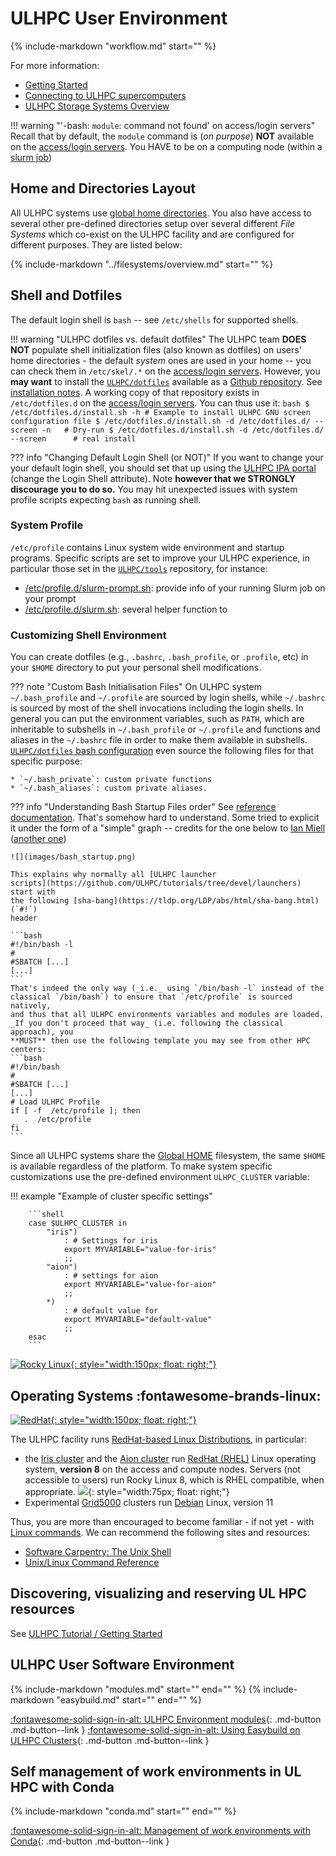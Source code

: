 # ULHPC User Environment

{%
   include-markdown "workflow.md"
   start="<!--intro-start-->"
%}

For more information:

* [Getting Started](../getting-started.md)
* [Connecting to ULHPC supercomputers](../getting-started.md#connecting-to-ulhpc-supercomputers)
* [ULHPC Storage Systems Overview](../filesystems/overview.md)
<!-- * [ULHPC User Software](../software/index.md) -->

!!! warning "'-bash: `module`: command not found' on access/login servers"
    Recall that by default, the `module` command is (_on purpose_) **NOT** available on the [access/login servers](../connect/access.md).
    You HAVE to be on a computing node (within a [slurm job](../slurm/index.md))


## Home and Directories Layout

All ULHPC systems use [global home directories](../filesystems/gpfs.md#global-home-directory-home).
You also have access to several other pre-defined directories setup over several different _File Systems_ which co-exist on the ULHPC facility and are configured for different purposes. They are listed below:

{%
   include-markdown "../filesystems/overview.md"
   start="<!--table-start-->"
%}

## Shell and Dotfiles

The default login shell is `bash` -- see `/etc/shells` for supported shells.

!!! warning "ULHPC dotfiles vs. default dotfiles"
    The ULHPC team **DOES NOT** populate shell initialization files (also known as dotfiles) on users' home directories - the default _system_ ones are used in your home -- you can check them in `/etc/skel/.*` on the [access/login servers](../connect/access.md).
    However, you **may want** to install the [`ULHPC/dotfiles`](https://github.com/ULHPC/dotfiles) available as a [Github repository](https://github.com/ULHPC/dotfiles). See [installation notes](https://github.com/ULHPC/dotfiles#installation).
    A working copy of that repository exists in `/etc/dotfiles.d` on the [access/login servers](../connect/access.md). You can thus use it:
    ```bash
    $ /etc/dotfiles.d/install.sh -h
    # Example to install ULHPC GNU screen configuration file
    $ /etc/dotfiles.d/install.sh -d /etc/dotfiles.d/ --screen -n   # Dry-run
    $ /etc/dotfiles.d/install.sh -d /etc/dotfiles.d/ --screen      # real install
    ```

??? info "Changing Default Login Shell (or NOT)"
    If you want to change your your default login shell, you should set that up using the [ULHPC IPA portal](../connect/ipa.md) (change the Login Shell attribute).
    Note **however that we STRONGLY discourage you to do so.** You may hit unexpected issues with system profile scripts expecting `bash` as running shell.

### System Profile

`/etc/profile` contains Linux system wide environment and startup programs.
Specific scripts are set to improve your ULHPC experience, in particular those set in the [`ULHPC/tools`](https://github.com/ULHPC/tools) repository, for instance:

* [/etc/profile.d/slurm-prompt.sh](https://github.com/ULHPC/tools/blob/master/slurm/profile.d/slurm-prompt.sh): provide info of your running Slurm job on your prompt
* [/etc/profile.d/slurm.sh](https://github.com/ULHPC/tools/blob/master/slurm/profile.d/slurm.sh): several helper function to

### Customizing Shell Environment

You can create dotfiles (e.g., `.bashrc`, `.bash_profile`, or
`.profile`, etc) in your `$HOME` directory to put your personal shell
modifications.

??? note "Custom Bash Initialisation Files"
    On ULHPC system `~/.bash_profile` and `~/.profile` are sourced by login
    shells, while `~/.bashrc` is sourced by most of the shell invocations
    including the login shells. In general you can put the environment
    variables, such as `PATH`, which are inheritable to subshells in
    `~/.bash_profile` or `~/.profile` and functions and aliases in the
    `~/.bashrc` file in order to make them available in subshells.
    [`ULHPC/dotfiles` bash
    configuration](https://github.com/ULHPC/dotfiles/blob/master/bash/.bashrc#L469)
    even source the following files for that specific purpose:

    * `~/.bash_private`: custom private functions
    * `~/.bash_aliases`: custom private aliases.

??? info "Understanding Bash Startup Files order"
    See [reference documentation](https://www.gnu.org/software/bash/manual/html_node/Bash-Startup-Files.html).
    That's somehow hard to understand. Some tried to explicit it under the form
    of a "simple" graph -- credits for the one below to [Ian
    Miell](https://zwischenzugs.com/2019/02/27/bash-startup-explained/)
    ([another one](http://www.solipsys.co.uk/new/BashInitialisationFiles.html))

    ![](images/bash_startup.png)

    This explains why normally all [ULHPC launcher
    scripts](https://github.com/ULHPC/tutorials/tree/devel/launchers) start with
    the following [sha-bang](https://tldp.org/LDP/abs/html/sha-bang.html) (`#!`)
    header

    ```bash
    #!/bin/bash -l
    #
    #SBATCH [...]
    [...]
    ```
    That's indeed the only way (_i.e._ using `/bin/bash -l` instead of the
    classical `/bin/bash`) to ensure that `/etc/profile` is sourced natively,
    and thus that all ULHPC environments variables and modules are loaded.
    _If you don't proceed that way_ (i.e. following the classical approach), you
    **MUST** then use the following template you may see from other HPC centers:
    ```bash
    #!/bin/bash
    #
    #SBATCH [...]
    [...]
    # Load ULHPC Profile
    if [ -f  /etc/profile ]; then
       .  /etc/profile
    fi
    ```

Since all ULHPC systems share the [Global HOME](../filesystems/home.md) filesystem,
the same `$HOME` is available regardless of the platform.
To make system specific customizations use the pre-defined environment
`ULHPC_CLUSTER` variable:

!!! example "Example of cluster specific settings"

        ```shell
        case $ULHPC_CLUSTER in
            "iris")
                : # Settings for iris
                export MYVARIABLE="value-for-iris"
                ;;
            "aion")
                : # settings for aion
                export MYVARIABLE="value-for-aion"
                ;;
            *)
                : # default value for
                export MYVARIABLE="default-value"
                ;;
        esac
        ```

[![Rocky Linux](https://upload.wikimedia.org/wikipedia/commons/thumb/9/9c/Rocky_Linux_wordmark.svg/2560px-Rocky_Linux_wordmark.svg.png){: style="width:150px; float: right;"}](https://rockylinux.org/)

## Operating Systems :fontawesome-brands-linux:

[![RedHat](https://www.redhat.com/cms/managed-files/Logo-redhat-color-375.png){: style="width:150px; float: right;"}](https://www.redhat.com/en/technologies/linux-platforms/enterprise-linux)

The ULHPC facility runs [RedHat-based Linux Distributions](https://en.wikipedia.org/wiki/Red_Hat_Enterprise_Linux_derivatives), in particular:

* the [Iris cluster](../systems/iris/index.md) and the [Aion cluster](../systems/aion/index.md) run [RedHat (RHEL)](https://access.redhat.com/documentation/en-us/red_hat_enterprise_linux/8/) Linux operating system, **version 8** on the access and compute nodes. Servers (not accessible to users) run Rocky Linux 8, which is RHEL compatible, when appropriate.
![](https://www.debian.org/logos/openlogo-100.png){: style="width:75px; float: right;"}
*  Experimental [Grid5000](https://www.grid5000.fr/w/Luxembourg:Hardware) clusters run [Debian](https://www.debian.org/) Linux, version 11

Thus, you are more than encouraged to become familiar - if not yet - with [Linux commands](http://linuxcommand.org/). We can recommend the following sites and resources:

* [Software Carpentry: The Unix Shell](https://swcarpentry.github.io/shell-novice/)
* [Unix/Linux Command Reference](https://files.fosswire.com/2007/08/fwunixref.pdf)


## Discovering, visualizing and reserving UL HPC resources

See [ULHPC Tutorial / Getting Started](https://ulhpc-tutorials.readthedocs.io/en/latest/beginners/#discovering-visualizing-and-reserving-ul-hpc-resources)

## ULHPC User Software Environment

{%
   include-markdown "modules.md"
   start="<!--intro-start-->"
   end="<!--intro-end-->"
%}
{%
   include-markdown "easybuild.md"
   start="<!--intro-start-->"
   end="<!--intro-end-->"
%}


[:fontawesome-solid-sign-in-alt: ULHPC Environment modules](modules.md){: .md-button .md-button--link }
[:fontawesome-solid-sign-in-alt: Using Easybuild on ULHPC Clusters](../environment/easybuild.md){: .md-button .md-button--link }

## Self management of work environments in UL HPC with Conda

{%
   include-markdown "conda.md"
   start="<!--intro-start-->"
   end="<!--intro-end-->"
%}

[:fontawesome-solid-sign-in-alt: Management of work environments with Conda](conda.md){: .md-button .md-button--link }
